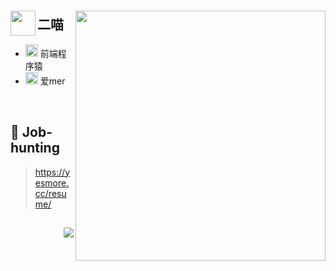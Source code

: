
### 
<p align='center'>
  
  <img align='left' width='40' src='https://emojis.slackmojis.com/emojis/images/1623215441/44110/cat_pls.gif?1623215441'/> 
  <img style="width: 400px;" align='right' src="https://github-readme-stats.vercel.app/api?username=yesmore&show_icons=true&theme=radical" />
</p>  

## 二喵 

- <img width='20' src='https://emojis.slackmojis.com/emojis/images/1588895440/8944/vscode.png?1588895440'/> 前端程序猿
- <img width='20' src='https://emojis.slackmojis.com/emojis/images/1622494560/42377/yay-cat.png?1622494560'/>  爱mer

<br>

## 📧 Job-hunting

> <a href='https://yesmore.cc/resume/' target='_blank'>https://yesmore.cc/resume/</a>

## <img align='right' src="https://visitor-badge.glitch.me/badge?page_id=yesmore.yesmore" />
